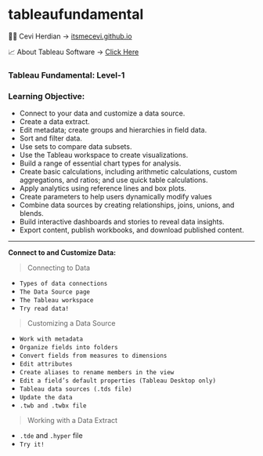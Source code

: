 # tableaufundamental

🤷‍♂️ Cevi Herdian -> [itsmecevi.github.io](https://itsmecevi.github.io/) 

📈 About Tableau Software -> [Click Here](https://www.tableau.com/about)


### Tableau Fundamental: Level-1

### Learning Objective:

* Connect to your data and customize a data source.
* Create a data extract.
* Edit metadata; create groups and hierarchies in field data.
* Sort and filter data.
* Use sets to compare data subsets.
* Use the Tableau workspace to create visualizations.
* Build a range of essential chart types for analysis.
* Create basic calculations, including arithmetic calculations, custom aggregations, and ratios; and use quick table calculations.
* Apply analytics using reference lines and box plots.
* Create parameters to help users dynamically modify values
* Combine data sources by creating relationships, joins, unions, and blends.
* Build interactive dashboards and stories to reveal data insights.
* Export content, publish workbooks, and download published content.
____




**Connect to and Customize Data:**

> Connecting to Data

   * `Types of data connections`
   * `The Data Source page`
   * `The Tableau workspace`
   * `Try read data!`

> Customizing a Data Source

  * `Work with metadata`
  * `Organize fields into folders`
  * `Convert fields from measures to dimensions`
  * `Edit attributes`
  * `Create aliases to rename members in the view`
  * `Edit a field’s default properties (Tableau Desktop only)`
  * `Tableau data sources (.tds file)`
  * `Update the data`
  * `.twb and .twbx file`

> Working with a Data Extract
  * `.tde` and `.hyper` file
  * `Try it!`


